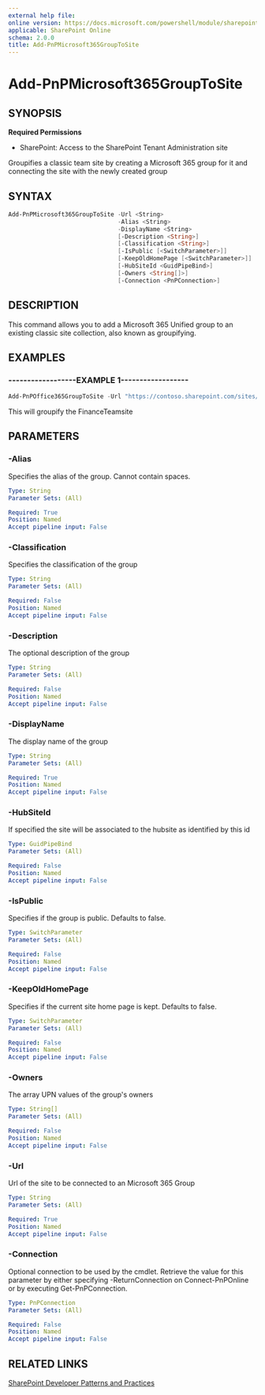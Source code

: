 ```yaml
---
external help file:
online version: https://docs.microsoft.com/powershell/module/sharepoint-pnp/add-pnpmicrosoft365grouptosite
applicable: SharePoint Online
schema: 2.0.0
title: Add-PnPMicrosoft365GroupToSite
---
```


# Add-PnPMicrosoft365GroupToSite

## SYNOPSIS

**Required Permissions**

* SharePoint: Access to the SharePoint Tenant Administration site

Groupifies a classic team site by creating a Microsoft 365 group for it and connecting the site with the newly created group

## SYNTAX 

```powershell
Add-PnPMicrosoft365GroupToSite -Url <String>
                               -Alias <String>
                               -DisplayName <String>
                               [-Description <String>]
                               [-Classification <String>]
                               [-IsPublic [<SwitchParameter>]]
                               [-KeepOldHomePage [<SwitchParameter>]]
                               [-HubSiteId <GuidPipeBind>]
                               [-Owners <String[]>]
                               [-Connection <PnPConnection>]
```

## DESCRIPTION
This command allows you to add a Microsoft 365 Unified group to an existing classic site collection, also known as groupifying.

## EXAMPLES

### ------------------EXAMPLE 1------------------
```powershell
Add-PnPOffice365GroupToSite -Url "https://contoso.sharepoint.com/sites/FinanceTeamsite" -Alias "FinanceTeamsite" -DisplayName = "My finance team site group"
```

This will groupify the FinanceTeamsite

## PARAMETERS

### -Alias
Specifies the alias of the group. Cannot contain spaces.

```yaml
Type: String
Parameter Sets: (All)

Required: True
Position: Named
Accept pipeline input: False
```

### -Classification
Specifies the classification of the group

```yaml
Type: String
Parameter Sets: (All)

Required: False
Position: Named
Accept pipeline input: False
```

### -Description
The optional description of the group

```yaml
Type: String
Parameter Sets: (All)

Required: False
Position: Named
Accept pipeline input: False
```

### -DisplayName
The display name of the group

```yaml
Type: String
Parameter Sets: (All)

Required: True
Position: Named
Accept pipeline input: False
```

### -HubSiteId
If specified the site will be associated to the hubsite as identified by this id

```yaml
Type: GuidPipeBind
Parameter Sets: (All)

Required: False
Position: Named
Accept pipeline input: False
```

### -IsPublic
Specifies if the group is public. Defaults to false.

```yaml
Type: SwitchParameter
Parameter Sets: (All)

Required: False
Position: Named
Accept pipeline input: False
```

### -KeepOldHomePage
Specifies if the current site home page is kept. Defaults to false.

```yaml
Type: SwitchParameter
Parameter Sets: (All)

Required: False
Position: Named
Accept pipeline input: False
```

### -Owners
The array UPN values of the group's owners

```yaml
Type: String[]
Parameter Sets: (All)

Required: False
Position: Named
Accept pipeline input: False
```

### -Url
Url of the site to be connected to an Microsoft 365 Group

```yaml
Type: String
Parameter Sets: (All)

Required: True
Position: Named
Accept pipeline input: False
```

### -Connection
Optional connection to be used by the cmdlet. Retrieve the value for this parameter by either specifying -ReturnConnection on Connect-PnPOnline or by executing Get-PnPConnection.

```yaml
Type: PnPConnection
Parameter Sets: (All)

Required: False
Position: Named
Accept pipeline input: False
```

## RELATED LINKS

[SharePoint Developer Patterns and Practices](https://aka.ms/sppnp)